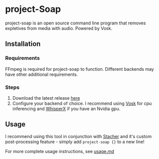 # project-Soap

project-soap is an open source command line program that removes expletives from media with audio. Powered by Vosk.

## Installation

### Requirements

FFmpeg is required for project-soap to function. Different backends may have other additional requirements.

### Steps

1. Download the latest release [here](https://github.com/lightningpwr28/project-soap/releases)
2. Configure your backend of choice. I recommend using [Vosk](/backends/vosklocal.md) for cpu inferencing and [WhisperX](/backends/whisperxlocal.md) if you have an Nvidia gpu.

## Usage
I recommend using this tool in conjunction with [Stacher](https://stacher.io/) and it's custom post-processing feature - simply add ``project-soap {}`` to a new line!

For more complete usage instructions, see [usage.md](https://github.com/lightningpwr28/project-soap/blob/master/usage.md)